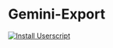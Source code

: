 # Gemini-Export

[![Install Userscript](https://img.shields.io/badge/install%20userscript-blue?logo=tampermonkey&logoColor=white)](https://raw.githubusercontent.com/simplespace-cat/Gemini-Export/main/copy/Gemini-export.user.js)